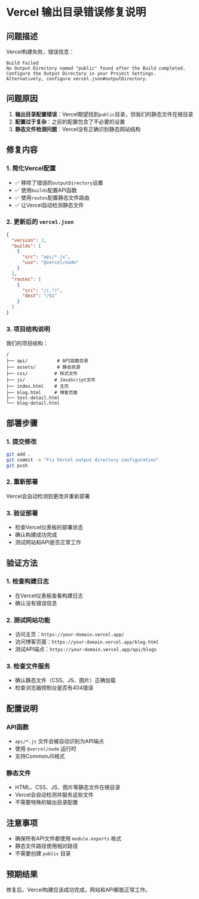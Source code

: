 # Vercel 输出目录错误修复说明

## 问题描述
Vercel构建失败，错误信息：
```
Build Failed
No Output Directory named "public" found after the Build completed. Configure the Output Directory in your Project Settings. Alternatively, configure vercel.json#outputDirectory.
```

## 问题原因
1. **输出目录配置错误**：Vercel期望找到`public`目录，但我们的静态文件在根目录
2. **配置过于复杂**：之前的配置包含了不必要的设置
3. **静态文件检测问题**：Vercel没有正确识别静态网站结构

## 修复内容

### 1. 简化Vercel配置
- ✅ 移除了错误的`outputDirectory`设置
- ✅ 使用`builds`配置API函数
- ✅ 使用`routes`配置静态文件路由
- ✅ 让Vercel自动检测静态文件

### 2. 更新后的 `vercel.json`
```json
{
  "version": 2,
  "builds": [
    {
      "src": "api/*.js",
      "use": "@vercel/node"
    }
  ],
  "routes": [
    {
      "src": "/(.*)",
      "dest": "/$1"
    }
  ]
}
```

### 3. 项目结构说明
我们的项目结构：
```
/
├── api/           # API函数目录
├── assets/        # 静态资源
├── css/          # 样式文件
├── js/           # JavaScript文件
├── index.html    # 主页
├── blog.html     # 博客页面
├── test-detail.html
└── blog-detail.html
```

## 部署步骤

### 1. 提交修改
```bash
git add .
git commit -m "Fix Vercel output directory configuration"
git push
```

### 2. 重新部署
Vercel会自动检测到更改并重新部署

### 3. 验证部署
- 检查Vercel仪表板的部署状态
- 确认构建成功完成
- 测试网站和API是否正常工作

## 验证方法

### 1. 检查构建日志
- 在Vercel仪表板查看构建日志
- 确认没有错误信息

### 2. 测试网站功能
- 访问主页：`https://your-domain.vercel.app/`
- 访问博客页面：`https://your-domain.vercel.app/blog.html`
- 测试API端点：`https://your-domain.vercel.app/api/blogs`

### 3. 检查文件服务
- 确认静态文件（CSS、JS、图片）正确加载
- 检查浏览器控制台是否有404错误

## 配置说明

### API函数
- `api/*.js` 文件会被自动识别为API端点
- 使用 `@vercel/node` 运行时
- 支持CommonJS格式

### 静态文件
- HTML、CSS、JS、图片等静态文件在根目录
- Vercel会自动检测并服务这些文件
- 不需要特殊的输出目录配置

## 注意事项
- 确保所有API文件都使用 `module.exports` 格式
- 静态文件路径使用相对路径
- 不需要创建 `public` 目录

## 预期结果
修复后，Vercel构建应该成功完成，网站和API都能正常工作。
